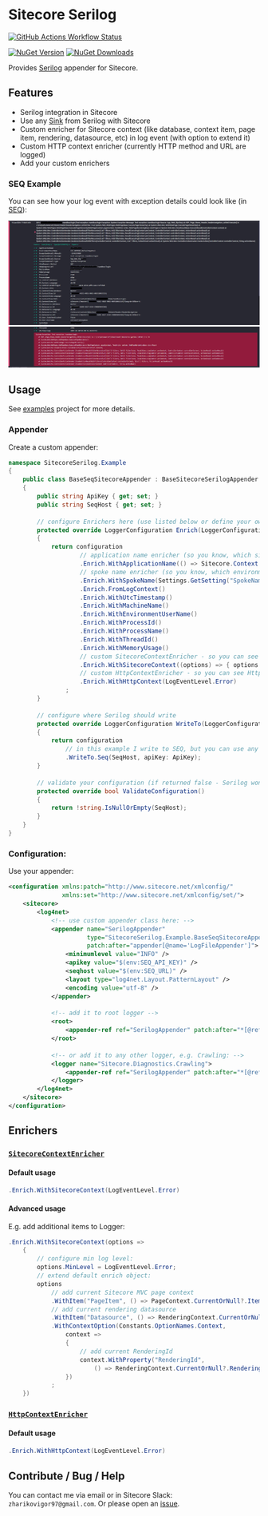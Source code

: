 # Sitecore Serilog
[![GitHub Actions Workflow Status](https://img.shields.io/github/actions/workflow/status/izharikov/SitecoreSerilog/dotnet.yml)](https://github.com/izharikov/SitecoreSerilog/actions/workflows/dotnet.yml)

[![NuGet Version](https://img.shields.io/nuget/v/SitecoreSerilog)](https://www.nuget.org/packages/SitecoreSerilog)
[![NuGet Downloads](https://img.shields.io/nuget/dt/SitecoreSerilog)](https://www.nuget.org/packages/SitecoreSerilog)

Provides [Serilog](https://github.com/serilog/serilog) appender for Sitecore.

## Features
- Serilog integration in Sitecore
- Use any [Sink](https://github.com/serilog/serilog/wiki/Provided-Sinks) from Serilog with Sitecore
- Custom enricher for Sitecore context (like database, context item, page item, rendering, datasource, etc) in log event (with option to extend it)
- Custom HTTP context enricher (currently HTTP method and URL are logged)
- Add your custom enrichers

### SEQ Example
You can see how your log event with exception details could look like (in [SEQ](https://datalust.co/seq)):

![seq example 1](./assets/images/seq_example_1.png)
![seq example 2](./assets/images/seq_example_2.png)

## Usage
See [examples](./SitecoreSerilog.Example) project for more details.

### Appender
Create a custom appender:
```csharp
namespace SitecoreSerilog.Example
{
    public class BaseSeqSitecoreAppender : BaseSitecoreSerilogAppender
    {
        public string ApiKey { get; set; }
        public string SeqHost { get; set; }

        // configure Enrichers here (use listed below or define your own enrichers):
        protected override LoggerConfiguration Enrich(LoggerConfiguration configuration)
        {
            return configuration
                    // application name enricher (so you know, which site is used)
                    .Enrich.WithApplicationName(() => Sitecore.Context.Site?.Name ?? "FallbackValue")
                    // spoke name enricher (so you know, which environment is used)
                    .Enrich.WithSpokeName(Settings.GetSetting("SpokeName"))
                    .Enrich.FromLogContext()
                    .Enrich.WithUtcTimestamp()
                    .Enrich.WithMachineName()
                    .Enrich.WithEnvironmentUserName()
                    .Enrich.WithProcessId()
                    .Enrich.WithProcessName()
                    .Enrich.WithThreadId()
                    .Enrich.WithMemoryUsage()
                    // custom SitecoreContextEnricher - so you can see the Sitecore Context Details in log event
                    .Enrich.WithSitecoreContext((options) => { options.MinLevel = LogEventLevel.Error; })
                    // custom HttpContextEnricher - so you can see HttpContext details in log event
                    .Enrich.WithHttpContext(LogEventLevel.Error)
                ;
        }

        // configure where Serilog should write
        protected override LoggerConfiguration WriteTo(LoggerConfiguration configuration)
        {
            return configuration
                // in this example I write to SEQ, but you can use any Sink you need
                .WriteTo.Seq(SeqHost, apiKey: ApiKey);
        }

        // validate your configuration (if returned false - Serilog won't write anything)
        protected override bool ValidateConfiguration()
        {
            return !string.IsNullOrEmpty(SeqHost);
        }
    }
}
```

### Configuration:
Use your appender:
```xml
<configuration xmlns:patch="http://www.sitecore.net/xmlconfig/"
               xmlns:set="http://www.sitecore.net/xmlconfig/set/">
    <sitecore>
        <log4net>
            <!-- use custom appender class here: -->
            <appender name="SerilogAppender"
                      type="SitecoreSerilog.Example.BaseSeqSitecoreAppender, SitecoreSerilog.Example"
                      patch:after="appender[@name='LogFileAppender']">
                <minimumlevel value="INFO" />
                <apikey value="$(env:SEQ_API_KEY)" />
                <seqhost value="$(env:SEQ_URL)" />
                <layout type="log4net.Layout.PatternLayout" />
                <encoding value="utf-8" />
            </appender>

            <!-- add it to root logger -->
            <root>
                <appender-ref ref="SerilogAppender" patch:after="*[@ref='LogFileAppender']" />
            </root>
            
            <!-- or add it to any other logger, e.g. Crawling: -->
            <logger name="Sitecore.Diagnostics.Crawling">
                <appender-ref ref="SerilogAppender" patch:after="*[@ref='CrawlingLogFileAppender']" />
            </logger>
        </log4net>
    </sitecore>
</configuration>
```

## Enrichers
### [`SitecoreContextEnricher`](./SitecoreSerilog/Enrichers/SitecoreContextEnricher.cs)
#### Default usage
```csharp
.Enrich.WithSitecoreContext(LogEventLevel.Error)
```

#### Advanced usage
E.g. add additional items to Logger:

```csharp
.Enrich.WithSitecoreContext(options =>
    {
        // configure min log level: 
        options.MinLevel = LogEventLevel.Error;
        // extend default enrich object:
        options
            // add current Sitecore MVC page context
            .WithItem("PageItem", () => PageContext.CurrentOrNull?.Item)
            // add current rendering datasource
            .WithItem("Datasource", () => RenderingContext.CurrentOrNull?.Rendering?.Item)
            .WithContextOption(Constants.OptionNames.Context,
                context =>
                {
                    // add current RenderingId
                    context.WithProperty("RenderingId",
                        () => RenderingContext.CurrentOrNull?.Rendering?.Id.ToString());
                })
            ;
    })
```

### [`HttpContextEnricher`](./SitecoreSerilog/Enrichers/HttpContextEnricher.cs)
#### Default usage
```csharp
.Enrich.WithHttpContext(LogEventLevel.Error)
```

## Contribute / Bug / Help
You can contact me via email or in Sitecore Slack: `zharikovigor97@gmail.com`. Or please open an [issue](https://github.com/izharikov/SitecoreSerilog/issues/new).
